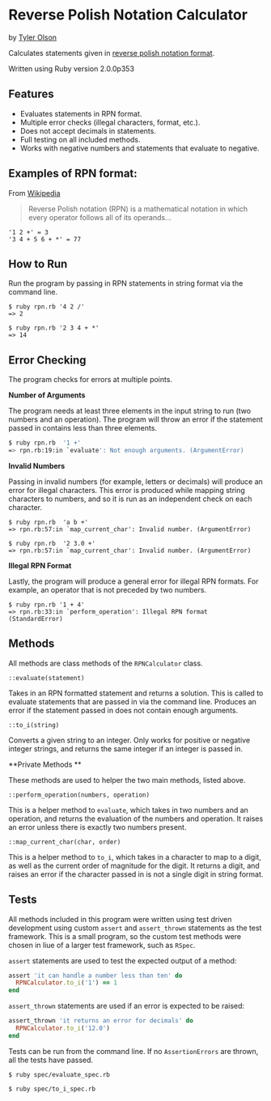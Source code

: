 # Reverse Polish Notation Calculator

by [Tyler Olson](http://tgolson.com)

Calculates statements given in [reverse polish notation format](http://en.wikipedia.org/wiki/Reverse_Polish_notation).

Written using Ruby version 2.0.0p353

## Features

* Evaluates statements in RPN format.
* Multiple error checks (illegal characters, format, etc.).
* Does not accept decimals in statements.
* Full testing on all included methods.
* Works with negative numbers and statements that evaluate to negative.

## Examples of RPN format:

From [Wikipedia](http://en.wikipedia.org/wiki/Reverse_Polish_notation)

> Reverse Polish notation (RPN) is a mathematical notation in which every operator follows all of its operands...

```
'1 2 +' = 3
'3 4 + 5 6 + *' = 77
```

## How to Run

Run the program by passing in RPN statements in string format via the command line.

```
$ ruby rpn.rb '4 2 /'
=> 2

$ ruby rpn.rb '2 3 4 + *'
=> 14
```

## Error Checking

The program checks for errors at multiple points.

**Number of Arguments**

The program needs at least three elements in the input string to run (two numbers and an operation). The program will throw an error if the statement passed in contains less than three elements.

```sh
$ ruby rpn.rb  '1 +'
=> rpn.rb:19:in `evaluate': Not enough arguments. (ArgumentError)
```

**Invalid Numbers**

Passing in invalid numbers (for example, letters or decimals) will produce an error for illegal characters. This error is produced while mapping string characters to numbers, and so it is run as an independent check on each character.

```
$ ruby rpn.rb  'a b +'
=> rpn.rb:57:in `map_current_char': Invalid number. (ArgumentError)

$ ruby rpn.rb  '2 3.0 +'
=> rpn.rb:57:in `map_current_char': Invalid number. (ArgumentError)
```
**Illegal RPN Format**

Lastly, the program will produce a general error for illegal RPN formats. For example, an operator that is not preceded by two numbers.

```
$ ruby rpn.rb '1 + 4'
=> rpn.rb:33:in `perform_operation': Illegal RPN format (StandardError)
```

## Methods

All methods are class methods of the ```RPNCalculator``` class.

```
::evaluate(statement)
```

Takes in an RPN formatted statement and returns a solution. This is called to evaluate statements that are passed in via the command line. Produces an error if the statement passed in does not contain enough arguments.

```
::to_i(string)
```

Converts a given string to an integer. Only works for positive or negative integer strings, and returns the same integer if an integer is passed in.

**Private Methods **

These methods are used to helper the two main methods, listed above.

```
::perform_operation(numbers, operation)
```

This is a helper method to ```evaluate```, which takes in two numbers and an operation, and returns the evaluation of the numbers and operation. It raises an error unless there is exactly two numbers present.

```
::map_current_char(char, order)
```

This is a helper method to ```to_i```, which takes in a character to map to a digit, as well as the current order of magnitude for the digit. It returns a digit, and raises an error if the character passed in is not a single digit in string format.

## Tests

All methods included in this program were written using test driven development using custom ```assert``` and ```assert_thrown``` statements as the test framework. This is a small program, so the custom test methods were chosen in liue of a larger test framework, such as ```RSpec```.

```assert``` statements are used to test the expected output of a method:

```ruby
assert 'it can handle a number less than ten' do
  RPNCalculator.to_i('1') == 1
end
```

```assert_thrown``` statements are used if an error is expected to be raised:

```ruby
assert_thrown 'it returns an error for decimals' do
  RPNCalculator.to_i('12.0')
end
```

Tests can be run from the command line. If no ```AssertionErrors``` are thrown, all the tests have passed.

```
$ ruby spec/evaluate_spec.rb
```
```
$ ruby spec/to_i_spec.rb
```